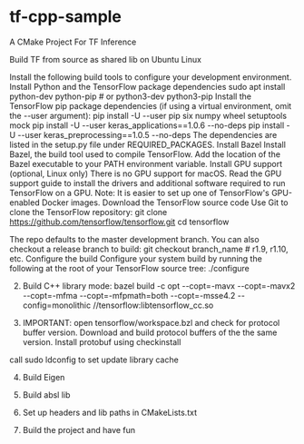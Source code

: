 # tf-cpp-sample
A CMake Project For TF Inference

Build TF from source as shared lib on Ubuntu Linux

Install the following build tools to configure your development environment.
Install Python and the TensorFlow package dependencies
sudo apt install python-dev python-pip  # or python3-dev python3-pip
Install the TensorFlow pip package dependencies (if using a virtual environment, omit the --user argument):
pip install -U --user pip six numpy wheel setuptools mock
pip install -U --user keras_applications==1.0.6 --no-deps
pip install -U --user keras_preprocessing==1.0.5 --no-deps
The dependencies are listed in the setup.py file under REQUIRED_PACKAGES.
Install Bazel
Install Bazel, the build tool used to compile TensorFlow.
Add the location of the Bazel executable to your PATH environment variable.
Install GPU support (optional, Linux only)
There is no GPU support for macOS.
Read the GPU support guide to install the drivers and additional software required to run TensorFlow on a GPU.
Note: It is easier to set up one of TensorFlow's GPU-enabled Docker images.
Download the TensorFlow source code
Use Git to clone the TensorFlow repository:
git clone https://github.com/tensorflow/tensorflow.git
cd tensorflow

The repo defaults to the master development branch. You can also checkout a release branch to build:
git checkout branch_name  # r1.9, r1.10, etc.
Configure the build
Configure your system build by running the following at the root of your TensorFlow source tree:
./configure


2. Build C++ library mode:
bazel build -c opt --copt=-mavx --copt=-mavx2 --copt=-mfma --copt=-mfpmath=both --copt=-msse4.2 --config=monolithic //tensorflow:libtensorflow_cc.so

3. IMPORTANT: open tensorflow/workspace.bzl and check for protocol buffer version.
Download and build protocol buffers of the the same version.
Install protobuf using checkinstall

call 
sudo ldconfig to set update library cache

4. Build Eigen
5. Build absl lib

6. Set up headers and lib paths in CMakeLists.txt
7. Build the project and have fun